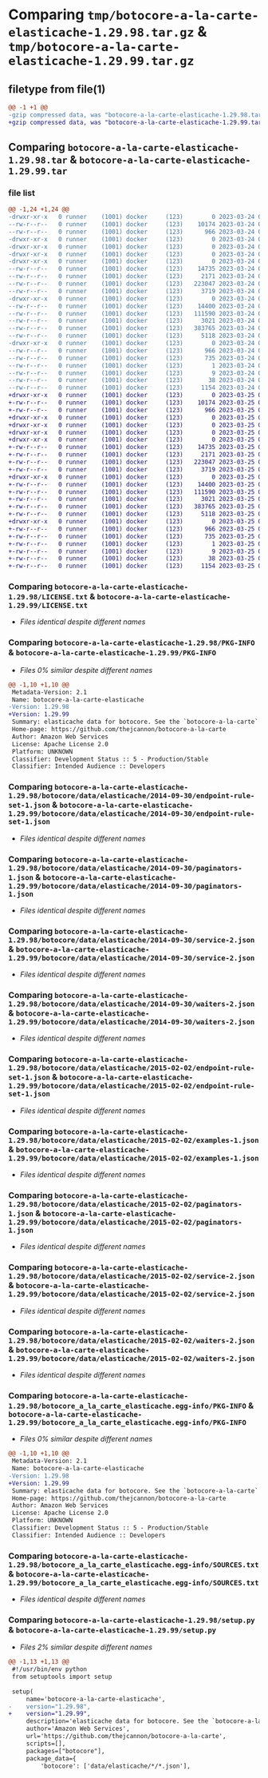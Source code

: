 # Comparing `tmp/botocore-a-la-carte-elasticache-1.29.98.tar.gz` & `tmp/botocore-a-la-carte-elasticache-1.29.99.tar.gz`

## filetype from file(1)

```diff
@@ -1 +1 @@
-gzip compressed data, was "botocore-a-la-carte-elasticache-1.29.98.tar", last modified: Fri Mar 24 01:24:19 2023, max compression
+gzip compressed data, was "botocore-a-la-carte-elasticache-1.29.99.tar", last modified: Sat Mar 25 01:22:41 2023, max compression
```

## Comparing `botocore-a-la-carte-elasticache-1.29.98.tar` & `botocore-a-la-carte-elasticache-1.29.99.tar`

### file list

```diff
@@ -1,24 +1,24 @@
-drwxr-xr-x   0 runner    (1001) docker     (123)        0 2023-03-24 01:24:19.593942 botocore-a-la-carte-elasticache-1.29.98/
--rw-r--r--   0 runner    (1001) docker     (123)    10174 2023-03-24 01:24:19.000000 botocore-a-la-carte-elasticache-1.29.98/LICENSE.txt
--rw-r--r--   0 runner    (1001) docker     (123)      966 2023-03-24 01:24:19.593942 botocore-a-la-carte-elasticache-1.29.98/PKG-INFO
-drwxr-xr-x   0 runner    (1001) docker     (123)        0 2023-03-24 01:24:19.593942 botocore-a-la-carte-elasticache-1.29.98/botocore/
-drwxr-xr-x   0 runner    (1001) docker     (123)        0 2023-03-24 01:24:19.593942 botocore-a-la-carte-elasticache-1.29.98/botocore/data/
-drwxr-xr-x   0 runner    (1001) docker     (123)        0 2023-03-24 01:24:19.593942 botocore-a-la-carte-elasticache-1.29.98/botocore/data/elasticache/
-drwxr-xr-x   0 runner    (1001) docker     (123)        0 2023-03-24 01:24:19.593942 botocore-a-la-carte-elasticache-1.29.98/botocore/data/elasticache/2014-09-30/
--rw-r--r--   0 runner    (1001) docker     (123)    14735 2023-03-24 01:23:57.000000 botocore-a-la-carte-elasticache-1.29.98/botocore/data/elasticache/2014-09-30/endpoint-rule-set-1.json
--rw-r--r--   0 runner    (1001) docker     (123)     2171 2023-03-24 01:23:57.000000 botocore-a-la-carte-elasticache-1.29.98/botocore/data/elasticache/2014-09-30/paginators-1.json
--rw-r--r--   0 runner    (1001) docker     (123)   223047 2023-03-24 01:23:57.000000 botocore-a-la-carte-elasticache-1.29.98/botocore/data/elasticache/2014-09-30/service-2.json
--rw-r--r--   0 runner    (1001) docker     (123)     3719 2023-03-24 01:23:57.000000 botocore-a-la-carte-elasticache-1.29.98/botocore/data/elasticache/2014-09-30/waiters-2.json
-drwxr-xr-x   0 runner    (1001) docker     (123)        0 2023-03-24 01:24:19.593942 botocore-a-la-carte-elasticache-1.29.98/botocore/data/elasticache/2015-02-02/
--rw-r--r--   0 runner    (1001) docker     (123)    14400 2023-03-24 01:23:57.000000 botocore-a-la-carte-elasticache-1.29.98/botocore/data/elasticache/2015-02-02/endpoint-rule-set-1.json
--rw-r--r--   0 runner    (1001) docker     (123)   111590 2023-03-24 01:23:57.000000 botocore-a-la-carte-elasticache-1.29.98/botocore/data/elasticache/2015-02-02/examples-1.json
--rw-r--r--   0 runner    (1001) docker     (123)     3021 2023-03-24 01:23:57.000000 botocore-a-la-carte-elasticache-1.29.98/botocore/data/elasticache/2015-02-02/paginators-1.json
--rw-r--r--   0 runner    (1001) docker     (123)   383765 2023-03-24 01:23:57.000000 botocore-a-la-carte-elasticache-1.29.98/botocore/data/elasticache/2015-02-02/service-2.json
--rw-r--r--   0 runner    (1001) docker     (123)     5118 2023-03-24 01:23:57.000000 botocore-a-la-carte-elasticache-1.29.98/botocore/data/elasticache/2015-02-02/waiters-2.json
-drwxr-xr-x   0 runner    (1001) docker     (123)        0 2023-03-24 01:24:19.593942 botocore-a-la-carte-elasticache-1.29.98/botocore_a_la_carte_elasticache.egg-info/
--rw-r--r--   0 runner    (1001) docker     (123)      966 2023-03-24 01:24:19.000000 botocore-a-la-carte-elasticache-1.29.98/botocore_a_la_carte_elasticache.egg-info/PKG-INFO
--rw-r--r--   0 runner    (1001) docker     (123)      735 2023-03-24 01:24:19.000000 botocore-a-la-carte-elasticache-1.29.98/botocore_a_la_carte_elasticache.egg-info/SOURCES.txt
--rw-r--r--   0 runner    (1001) docker     (123)        1 2023-03-24 01:24:19.000000 botocore-a-la-carte-elasticache-1.29.98/botocore_a_la_carte_elasticache.egg-info/dependency_links.txt
--rw-r--r--   0 runner    (1001) docker     (123)        9 2023-03-24 01:24:19.000000 botocore-a-la-carte-elasticache-1.29.98/botocore_a_la_carte_elasticache.egg-info/top_level.txt
--rw-r--r--   0 runner    (1001) docker     (123)       38 2023-03-24 01:24:19.593942 botocore-a-la-carte-elasticache-1.29.98/setup.cfg
--rw-r--r--   0 runner    (1001) docker     (123)     1154 2023-03-24 01:24:19.000000 botocore-a-la-carte-elasticache-1.29.98/setup.py
+drwxr-xr-x   0 runner    (1001) docker     (123)        0 2023-03-25 01:22:41.179473 botocore-a-la-carte-elasticache-1.29.99/
+-rw-r--r--   0 runner    (1001) docker     (123)    10174 2023-03-25 01:22:40.000000 botocore-a-la-carte-elasticache-1.29.99/LICENSE.txt
+-rw-r--r--   0 runner    (1001) docker     (123)      966 2023-03-25 01:22:41.179473 botocore-a-la-carte-elasticache-1.29.99/PKG-INFO
+drwxr-xr-x   0 runner    (1001) docker     (123)        0 2023-03-25 01:22:41.179473 botocore-a-la-carte-elasticache-1.29.99/botocore/
+drwxr-xr-x   0 runner    (1001) docker     (123)        0 2023-03-25 01:22:41.179473 botocore-a-la-carte-elasticache-1.29.99/botocore/data/
+drwxr-xr-x   0 runner    (1001) docker     (123)        0 2023-03-25 01:22:41.179473 botocore-a-la-carte-elasticache-1.29.99/botocore/data/elasticache/
+drwxr-xr-x   0 runner    (1001) docker     (123)        0 2023-03-25 01:22:41.179473 botocore-a-la-carte-elasticache-1.29.99/botocore/data/elasticache/2014-09-30/
+-rw-r--r--   0 runner    (1001) docker     (123)    14735 2023-03-25 01:22:12.000000 botocore-a-la-carte-elasticache-1.29.99/botocore/data/elasticache/2014-09-30/endpoint-rule-set-1.json
+-rw-r--r--   0 runner    (1001) docker     (123)     2171 2023-03-25 01:22:12.000000 botocore-a-la-carte-elasticache-1.29.99/botocore/data/elasticache/2014-09-30/paginators-1.json
+-rw-r--r--   0 runner    (1001) docker     (123)   223047 2023-03-25 01:22:12.000000 botocore-a-la-carte-elasticache-1.29.99/botocore/data/elasticache/2014-09-30/service-2.json
+-rw-r--r--   0 runner    (1001) docker     (123)     3719 2023-03-25 01:22:12.000000 botocore-a-la-carte-elasticache-1.29.99/botocore/data/elasticache/2014-09-30/waiters-2.json
+drwxr-xr-x   0 runner    (1001) docker     (123)        0 2023-03-25 01:22:41.179473 botocore-a-la-carte-elasticache-1.29.99/botocore/data/elasticache/2015-02-02/
+-rw-r--r--   0 runner    (1001) docker     (123)    14400 2023-03-25 01:22:12.000000 botocore-a-la-carte-elasticache-1.29.99/botocore/data/elasticache/2015-02-02/endpoint-rule-set-1.json
+-rw-r--r--   0 runner    (1001) docker     (123)   111590 2023-03-25 01:22:12.000000 botocore-a-la-carte-elasticache-1.29.99/botocore/data/elasticache/2015-02-02/examples-1.json
+-rw-r--r--   0 runner    (1001) docker     (123)     3021 2023-03-25 01:22:12.000000 botocore-a-la-carte-elasticache-1.29.99/botocore/data/elasticache/2015-02-02/paginators-1.json
+-rw-r--r--   0 runner    (1001) docker     (123)   383765 2023-03-25 01:22:12.000000 botocore-a-la-carte-elasticache-1.29.99/botocore/data/elasticache/2015-02-02/service-2.json
+-rw-r--r--   0 runner    (1001) docker     (123)     5118 2023-03-25 01:22:12.000000 botocore-a-la-carte-elasticache-1.29.99/botocore/data/elasticache/2015-02-02/waiters-2.json
+drwxr-xr-x   0 runner    (1001) docker     (123)        0 2023-03-25 01:22:41.179473 botocore-a-la-carte-elasticache-1.29.99/botocore_a_la_carte_elasticache.egg-info/
+-rw-r--r--   0 runner    (1001) docker     (123)      966 2023-03-25 01:22:41.000000 botocore-a-la-carte-elasticache-1.29.99/botocore_a_la_carte_elasticache.egg-info/PKG-INFO
+-rw-r--r--   0 runner    (1001) docker     (123)      735 2023-03-25 01:22:41.000000 botocore-a-la-carte-elasticache-1.29.99/botocore_a_la_carte_elasticache.egg-info/SOURCES.txt
+-rw-r--r--   0 runner    (1001) docker     (123)        1 2023-03-25 01:22:41.000000 botocore-a-la-carte-elasticache-1.29.99/botocore_a_la_carte_elasticache.egg-info/dependency_links.txt
+-rw-r--r--   0 runner    (1001) docker     (123)        9 2023-03-25 01:22:41.000000 botocore-a-la-carte-elasticache-1.29.99/botocore_a_la_carte_elasticache.egg-info/top_level.txt
+-rw-r--r--   0 runner    (1001) docker     (123)       38 2023-03-25 01:22:41.179473 botocore-a-la-carte-elasticache-1.29.99/setup.cfg
+-rw-r--r--   0 runner    (1001) docker     (123)     1154 2023-03-25 01:22:40.000000 botocore-a-la-carte-elasticache-1.29.99/setup.py
```

### Comparing `botocore-a-la-carte-elasticache-1.29.98/LICENSE.txt` & `botocore-a-la-carte-elasticache-1.29.99/LICENSE.txt`

 * *Files identical despite different names*

### Comparing `botocore-a-la-carte-elasticache-1.29.98/PKG-INFO` & `botocore-a-la-carte-elasticache-1.29.99/PKG-INFO`

 * *Files 0% similar despite different names*

```diff
@@ -1,10 +1,10 @@
 Metadata-Version: 2.1
 Name: botocore-a-la-carte-elasticache
-Version: 1.29.98
+Version: 1.29.99
 Summary: elasticache data for botocore. See the `botocore-a-la-carte` package for more info.
 Home-page: https://github.com/thejcannon/botocore-a-la-carte
 Author: Amazon Web Services
 License: Apache License 2.0
 Platform: UNKNOWN
 Classifier: Development Status :: 5 - Production/Stable
 Classifier: Intended Audience :: Developers
```

### Comparing `botocore-a-la-carte-elasticache-1.29.98/botocore/data/elasticache/2014-09-30/endpoint-rule-set-1.json` & `botocore-a-la-carte-elasticache-1.29.99/botocore/data/elasticache/2014-09-30/endpoint-rule-set-1.json`

 * *Files identical despite different names*

### Comparing `botocore-a-la-carte-elasticache-1.29.98/botocore/data/elasticache/2014-09-30/paginators-1.json` & `botocore-a-la-carte-elasticache-1.29.99/botocore/data/elasticache/2014-09-30/paginators-1.json`

 * *Files identical despite different names*

### Comparing `botocore-a-la-carte-elasticache-1.29.98/botocore/data/elasticache/2014-09-30/service-2.json` & `botocore-a-la-carte-elasticache-1.29.99/botocore/data/elasticache/2014-09-30/service-2.json`

 * *Files identical despite different names*

### Comparing `botocore-a-la-carte-elasticache-1.29.98/botocore/data/elasticache/2014-09-30/waiters-2.json` & `botocore-a-la-carte-elasticache-1.29.99/botocore/data/elasticache/2014-09-30/waiters-2.json`

 * *Files identical despite different names*

### Comparing `botocore-a-la-carte-elasticache-1.29.98/botocore/data/elasticache/2015-02-02/endpoint-rule-set-1.json` & `botocore-a-la-carte-elasticache-1.29.99/botocore/data/elasticache/2015-02-02/endpoint-rule-set-1.json`

 * *Files identical despite different names*

### Comparing `botocore-a-la-carte-elasticache-1.29.98/botocore/data/elasticache/2015-02-02/examples-1.json` & `botocore-a-la-carte-elasticache-1.29.99/botocore/data/elasticache/2015-02-02/examples-1.json`

 * *Files identical despite different names*

### Comparing `botocore-a-la-carte-elasticache-1.29.98/botocore/data/elasticache/2015-02-02/paginators-1.json` & `botocore-a-la-carte-elasticache-1.29.99/botocore/data/elasticache/2015-02-02/paginators-1.json`

 * *Files identical despite different names*

### Comparing `botocore-a-la-carte-elasticache-1.29.98/botocore/data/elasticache/2015-02-02/service-2.json` & `botocore-a-la-carte-elasticache-1.29.99/botocore/data/elasticache/2015-02-02/service-2.json`

 * *Files identical despite different names*

### Comparing `botocore-a-la-carte-elasticache-1.29.98/botocore/data/elasticache/2015-02-02/waiters-2.json` & `botocore-a-la-carte-elasticache-1.29.99/botocore/data/elasticache/2015-02-02/waiters-2.json`

 * *Files identical despite different names*

### Comparing `botocore-a-la-carte-elasticache-1.29.98/botocore_a_la_carte_elasticache.egg-info/PKG-INFO` & `botocore-a-la-carte-elasticache-1.29.99/botocore_a_la_carte_elasticache.egg-info/PKG-INFO`

 * *Files 0% similar despite different names*

```diff
@@ -1,10 +1,10 @@
 Metadata-Version: 2.1
 Name: botocore-a-la-carte-elasticache
-Version: 1.29.98
+Version: 1.29.99
 Summary: elasticache data for botocore. See the `botocore-a-la-carte` package for more info.
 Home-page: https://github.com/thejcannon/botocore-a-la-carte
 Author: Amazon Web Services
 License: Apache License 2.0
 Platform: UNKNOWN
 Classifier: Development Status :: 5 - Production/Stable
 Classifier: Intended Audience :: Developers
```

### Comparing `botocore-a-la-carte-elasticache-1.29.98/botocore_a_la_carte_elasticache.egg-info/SOURCES.txt` & `botocore-a-la-carte-elasticache-1.29.99/botocore_a_la_carte_elasticache.egg-info/SOURCES.txt`

 * *Files identical despite different names*

### Comparing `botocore-a-la-carte-elasticache-1.29.98/setup.py` & `botocore-a-la-carte-elasticache-1.29.99/setup.py`

 * *Files 2% similar despite different names*

```diff
@@ -1,13 +1,13 @@
 #!/usr/bin/env python
 from setuptools import setup
 
 setup(
     name='botocore-a-la-carte-elasticache',
-    version="1.29.98",
+    version="1.29.99",
     description='elasticache data for botocore. See the `botocore-a-la-carte` package for more info.',
     author='Amazon Web Services',
     url='https://github.com/thejcannon/botocore-a-la-carte',
     scripts=[],
     packages=["botocore"],
     package_data={
         'botocore': ['data/elasticache/*/*.json'],
```


